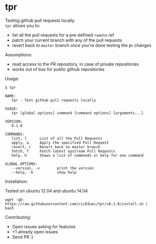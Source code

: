tpr
===

Testing github pull requests locally.  
``tpr`` allows you to:
  - list all the pull requests for a pre-defined ```remote``` ref
  - patch your current branch with any of the pull requests
  - revert back to ```master``` branch once you're done testing the pr changes

Assumptions:  
  - read access to the PR repository, in case of private repositories
  - works out of box for public github repositories

Usage:  

```
$ tpr

NAME:
   tpr - Test github pull requests locally

USAGE:
   tpr [global options] command [command options] [arguments...]

VERSION:
   0.1.0

COMMANDS:
   list, l      List of all the Pull Requests
   apply, a     Apply the specified Pull Request
   revert, r    Revert back to master branch
   fetch, f     Fetch latest upstream Pull Requests
   help, h      Shows a list of commands or help for one command
   
GLOBAL OPTIONS:
   --version, -v        print the version
   --help, -h           show help
```

Installation:  

Tested on ubuntu 12.04 and ubuntu 14.04
```
wget -qO- https://raw.githubusercontent.com/ric03uec/tpr/v0.1.0/install.sh | bash 
```

Contributing:

  - Open issues asking for features
  - +1 already open issues
  - Send PR :)
